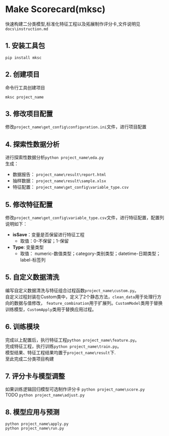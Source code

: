 # Make Scorecard(mksc)
快速构建二分类模型,标准化特征工程以及拓展制作评分卡,文件说明见`docs\instruction.md`

## 1. 安装工具包
```
pip install mksc
```

## 2. 创建项目
命令行工具创建项目
```
mksc project_name
```

## 3. 修改项目配置
修改`project_name\get_config\configuration.ini`文件，进行项目配置


## 4. 探索性数据分析
进行探索性数据分析`python project_name\eda.py`  
生成：  
* 数据报告： `project_name\result\report.html`  
* 抽样数据： `project_name\result\sample.xlsx`
* 特征配置： `project_name\get_config\variable_type.csv`

## 5. 修改特征配置
修改`project_name\get_config\variable_type.csv`文件，进行特征配置，配置列说明如下：  
* __isSave__：变量是否保留进行特征工程
    - 取值：0-不保留；1-保留
* __Type__: 变量类型
    - 取值： numeric-数值类型；category-类别类型；datetime-日期类型；label-标签列

## 5. 自定义数据清洗
编写自定义数据清洗与特征组合过程函数`project_name\custom.py`。  
自定义过程封装在Custom类中，定义了2个静态方法，`clean_data`用于处理行方向的数据与值修改，
`feature_combination`用于扩展列。`CustomModel`类用于替换训练模型，`CustomApply`类用于替换应用过程。

## 6. 训练模块
完成以上配置后，执行特征工程`python project_name\feature.py`。  
完成特征工程，执行训练`python project_name\train.py`。  
模型结果、特征工程结果均置于`project_name\result`下.  
至此完成二分类项目构建

## 7. 评分卡与模型调整
如果训练逻辑回归模型可选制作评分卡
`python project_name\score.py`  
TODO `python project_name\adjust.py`

## 8. 模型应用与预测
`python project_name\apply.py`  
`python project_name\run.py`  